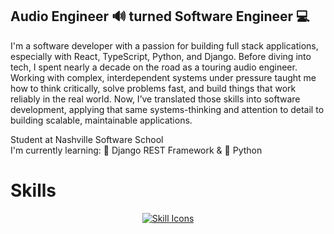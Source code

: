 ## Audio Engineer 🔊 turned Software Engineer 💻

<!--
**justinglotz/justinglotz** is a ✨ _special_ ✨ repository because its `README.md` (this file) appears on your GitHub profile.

Here are some ideas to get you started:

- 🔭 I’m currently working on ...
- 🌱 I’m currently learning ...
- 👯 I’m looking to collaborate on ...
- 🤔 I’m looking for help with ...
- 💬 Ask me about ...
- 📫 How to reach me: ...
- 😄 Pronouns: ...
- ⚡ Fun fact: ...
-->
I'm a software developer with a passion for building full stack applications, especially with React, TypeScript, Python, and Django. Before diving into tech, I spent nearly a decade on the road as a touring audio engineer. Working with complex, interdependent systems under pressure taught me how to think critically, solve problems fast, and build things that work reliably in the real world. Now, I’ve translated those skills into software development, applying that same systems-thinking and attention to detail to building scalable, maintainable applications.


Student at Nashville Software School\
I'm currently learning: 🌴 Django REST Framework & 🐍 Python

# Skills
<div align="center">

[![Skill Icons](https://skillicons.dev/icons?i=apple,bootstrap,css,django,figma,git,github,html,js,md,materialui,netlify,nextjs,npm,postman,py,react,sqlite,tailwind,ts,vercel,vscode&perline=11)](https://skillicons.dev)

</div>
